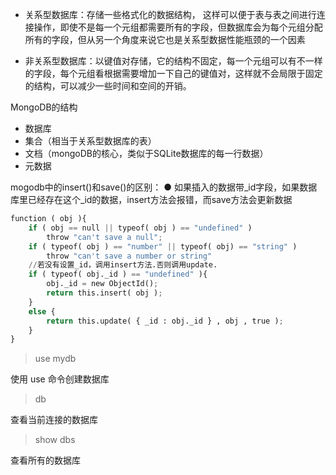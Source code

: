 - 关系型数据库：存储一些格式化的数据结构， 这样可以便于表与表之间进行连接操作，即使不是每一个元组都需要所有的字段，但数据库会为每个元组分配所有的字段，但从另一个角度来说它也是关系型数据性能瓶颈的一个因素

- 非关系型数据库：以键值对存储，它的结构不固定，每一个元组可以有不一样的字段，每个元组看根据需要增加一下自己的键值对，这样就不会局限于固定的结构，可以减少一些时间和空间的开销。

MongoDB的结构
- 数据库
- 集合（相当于关系型数据库的表）
- 文档（mongoDB的核心，类似于SQLite数据库的每一行数据）
- 元数据

mogodb中的insert()和save()的区别：
  ● 如果插入的数据带_id字段，如果数据库里已经存在这个_id的数据，insert方法会报错，而save方法会更新数据

```python
function ( obj ){
    if ( obj == null || typeof( obj ) == "undefined" )
        throw "can't save a null";
    if ( typeof( obj ) == "number" || typeof( obj) == "string" )
        throw "can't save a number or string"
    //若没有设置_id，调用insert方法.否则调用update.
    if ( typeof( obj._id ) == "undefined" ){
        obj._id = new ObjectId();
        return this.insert( obj );
    }
    else {
        return this.update( { _id : obj._id } , obj , true );
    }
}
```

> use mydb

使用 use 命令创建数据库

> db

查看当前连接的数据库

> show dbs

查看所有的数据库
